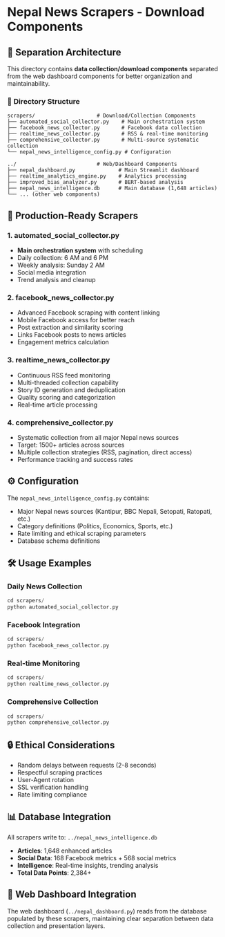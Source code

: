 # Nepal News Scrapers - Download Components

## 🔄 **Separation Architecture**

This directory contains **data collection/download components** separated from the web dashboard components for better organization and maintainability.

### 📁 **Directory Structure**
```
scrapers/                    # Download/Collection Components
├── automated_social_collector.py    # Main orchestration system
├── facebook_news_collector.py       # Facebook data collection
├── realtime_news_collector.py       # RSS & real-time monitoring
├── comprehensive_collector.py       # Multi-source systematic collection
└── nepal_news_intelligence_config.py # Configuration

../                          # Web/Dashboard Components
├── nepal_dashboard.py              # Main Streamlit dashboard
├── realtime_analytics_engine.py    # Analytics processing
├── improved_bias_analyzer.py       # BERT-based analysis
├── nepal_news_intelligence.db      # Main database (1,648 articles)
└── ... (other web components)
```

## 🚀 **Production-Ready Scrapers**

### 1. **automated_social_collector.py**
- **Main orchestration system** with scheduling
- Daily collection: 6 AM and 6 PM
- Weekly analysis: Sunday 2 AM
- Social media integration
- Trend analysis and cleanup

### 2. **facebook_news_collector.py**
- Advanced Facebook scraping with content linking
- Mobile Facebook access for better reach
- Post extraction and similarity scoring
- Links Facebook posts to news articles
- Engagement metrics calculation

### 3. **realtime_news_collector.py**
- Continuous RSS feed monitoring
- Multi-threaded collection capability
- Story ID generation and deduplication
- Quality scoring and categorization
- Real-time article processing

### 4. **comprehensive_collector.py**
- Systematic collection from all major Nepal news sources
- Target: 1500+ articles across sources
- Multiple collection strategies (RSS, pagination, direct access)
- Performance tracking and success rates

## ⚙️ **Configuration**

The `nepal_news_intelligence_config.py` contains:
- Major Nepal news sources (Kantipur, BBC Nepali, Setopati, Ratopati, etc.)
- Category definitions (Politics, Economics, Sports, etc.)
- Rate limiting and ethical scraping parameters
- Database schema definitions

## 🛠️ **Usage Examples**

### Daily News Collection
```python
cd scrapers/
python automated_social_collector.py
```

### Facebook Integration
```python
cd scrapers/
python facebook_news_collector.py
```

### Real-time Monitoring
```python
cd scrapers/
python realtime_news_collector.py
```

### Comprehensive Collection
```python
cd scrapers/
python comprehensive_collector.py
```

## 🔒 **Ethical Considerations**
- Random delays between requests (2-8 seconds)
- Respectful scraping practices
- User-Agent rotation
- SSL verification handling
- Rate limiting compliance

## 📊 **Database Integration**
All scrapers write to: `../nepal_news_intelligence.db`
- **Articles**: 1,648 enhanced articles
- **Social Data**: 168 Facebook metrics + 568 social metrics
- **Intelligence**: Real-time insights, trending analysis
- **Total Data Points**: 2,384+

## 🔗 **Web Dashboard Integration**
The web dashboard (`../nepal_dashboard.py`) reads from the database populated by these scrapers, maintaining clear separation between data collection and presentation layers.